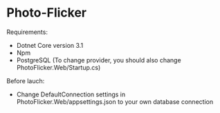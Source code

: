 # Photo-Flicker

Requirements:
  - Dotnet Core version 3.1
  - Npm
  - PostgreSQL (To change provider, you should also change PhotoFlicker.Web/Startup.cs)

Before lauch:
  - Change DefaultConnection settings in PhotoFlicker.Web/appsettings.json to your own database connection
